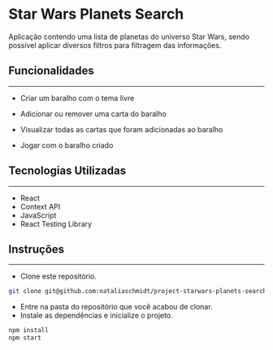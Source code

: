 # Star Wars Planets Search

Aplicação contendo uma lista de planetas do universo Star Wars, sendo possível aplicar diversos filtros para filtragem das informações.

## Funcionalidades
<hr>

- Criar um baralho com o tema livre

- Adicionar ou remover uma carta do baralho

- Visualizar todas as cartas que foram adicionadas ao baralho

- Jogar com o baralho criado

## Tecnologias Utilizadas
<hr>

- React
- Context API
- JavaScript
- React Testing Library

## Instruções
<hr>

- Clone este repositório.

```bash
git clone git@github.com:nataliaschmidt/project-starwars-planets-search.git
```

- Entre na pasta do repositório que você acabou de clonar.
- Instale as dependências e inicialize o projeto.
```bash
npm install
npm start
```